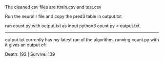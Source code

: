 The cleaned csv files are ttrain.csv and test.csv

Run the neural.r file and copy the pred3 table in output.txt

run count.py with output.txt as input
python3 count.py < output.txt


--------------------------------------------------------------------------------
output.txt currently has my latest run of the algorithm.
running count.py with it gives an output of:

Death: 192 | Survive: 139
